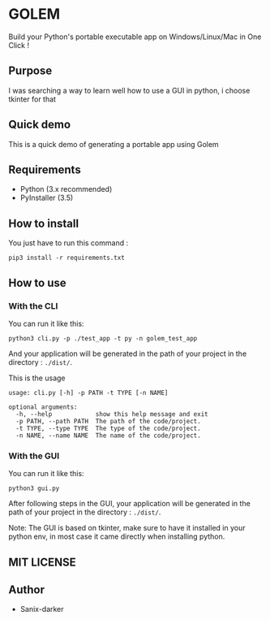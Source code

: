 # GOLEM

Build your Python's portable executable app on Windows/Linux/Mac in One Click !

## Purpose

I was searching a way to learn well how to use a GUI in python, i choose tkinter for that

## Quick demo

This is a quick demo of generating a portable app using Golem

## Requirements

- Python (3.x recommended)
- PyInstaller (3.5)

## How to install

You just have to run this command :
```shell script
pip3 install -r requirements.txt
```

## How to use

### With the CLI

You can run it like this:
```shell script
python3 cli.py -p ./test_app -t py -n golem_test_app
```
And your application will be generated in the path of your project in the directory : `./dist/`.

This is the usage
```shell script
usage: cli.py [-h] -p PATH -t TYPE [-n NAME]

optional arguments:
  -h, --help            show this help message and exit
  -p PATH, --path PATH  The path of the code/project.
  -t TYPE, --type TYPE  The type of the code/project.
  -n NAME, --name NAME  The name of the code/project.
```

### With the GUI

You can run it like this:
```shell script
python3 gui.py
```
After following steps in the GUI, your application will be generated in the path of your project in the directory : `./dist/`.

Note: The GUI is based on tkinter, make sure to have it installed in your python env, in most case it came directly when installing python.


## MIT LICENSE

## Author

- Sanix-darker